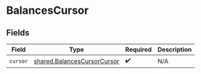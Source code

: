# BalancesCursor


## Fields

| Field                                                                      | Type                                                                       | Required                                                                   | Description                                                                |
| -------------------------------------------------------------------------- | -------------------------------------------------------------------------- | -------------------------------------------------------------------------- | -------------------------------------------------------------------------- |
| `cursor`                                                                   | [shared.BalancesCursorCursor](../../models/shared/balancescursorcursor.md) | :heavy_check_mark:                                                         | N/A                                                                        |